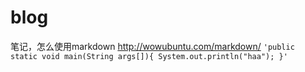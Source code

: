 blog
====
笔记，怎么使用markdown
http://wowubuntu.com/markdown/
`'public static void main(String args[]){
    System.out.println("haa");
  }'`
